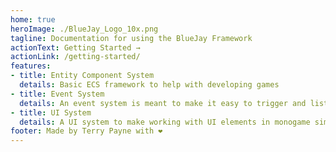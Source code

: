 ```yaml
---
home: true
heroImage: ./BlueJay_Logo_10x.png
tagline: Documentation for using the BlueJay Framework
actionText: Getting Started →
actionLink: /getting-started/
features:
- title: Entity Component System
  details: Basic ECS framework to help with developing games
- title: Event System
  details: An event system is meant to make it easy to trigger and listen to events
- title: UI System
  details: A UI system to make working with UI elements in monogame simplier
footer: Made by Terry Payne with ❤️
---
```

